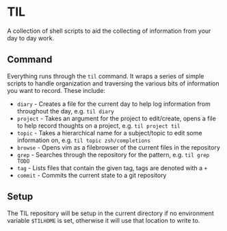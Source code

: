 # TIL

A collection of shell scripts to aid the collecting of information from your day to 
day work.

## Command

Everything runs through the `til` command.  It wraps a series of simple scripts to
handle organization and traversing the various bits of information you want to 
record.  These include:

* `diary` - Creates a file for the current day to help log information from 
  throughout the day, e.g. `til diary`
* `project` - Takes an argument for the project to edit/create, opens a file to help
  record thoughts on a project, e.g. `til project til`
* `topic` - Takes a hierarchical name for a subject/topic to edit some information
  on, e.g. `til topic zsh/completions`
* `browse` - Opens vim as a filebrowser of the current files in the repository
* `grep` - Searches through the repository for the pattern, e.g. `til grep TODO`
* `tag` - Lists files that contain the given tag, tags are denoted with a `+`
* `commit` - Commits the current state to a git repository

## Setup

The TIL repository will be setup in the current directory if no environment variable
`$TILHOME` is set, otherwise it will use that location to write to.
